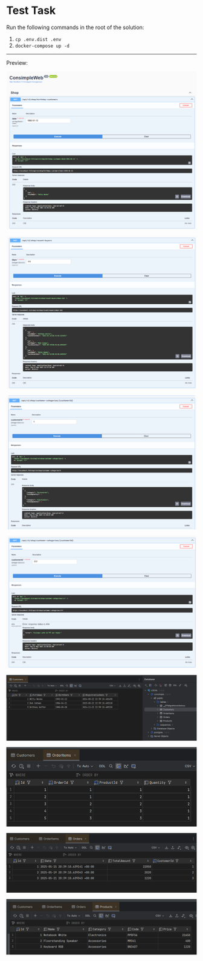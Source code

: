 # Test Task

Run the following commands in the root of the solution:
1) `cp .env.dist .env`
2) `docker-compose up -d`

---

Preview:

![](preview-1.png)

![](preview-2.png)

![](preview-3-1.png)

![](preview-3-2.png)

![](preview-4-1.png)

![](preview-4-2.png)

![](preview-4-3.png)

![](preview-4-4.png)